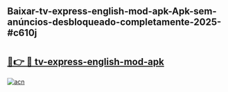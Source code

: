 ## Baixar-tv-express-english-mod-apk-Apk-sem-anúncios-desbloqueado-completamente-2025-#c610j

# <h2><a href="https://ainizakaria.my?title=tv-express-english-mod-apk&ref=20M">🔗👉 🔴 tv-express-english-mod-apk</a></h2>

[![acn](https://github.com/user-attachments/assets/0f9c940e-d8b0-45ae-aac7-cd30a18b3e1c)](https://ainizakaria.my?title=tv-express-english-mod-apk&ref=20M)

